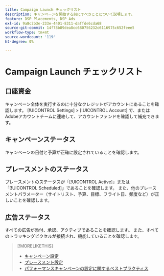 ```yaml
---
title: Campaign Launch チェックリスト
description: キャンペーンを開始する前にすべきことについて説明します。
feature: DSP Placements, DSP Ads
exl-id: 9a8c2b3e-233e-4401-8311-daffde6cda68
source-git-commit: 14f78b89dea8cc680756232c6116975c652feee5
workflow-type: tm+mt
source-wordcount: '119'
ht-degree: 0%

---
```


# Campaign Launch チェックリスト

## 口座資金

キャンペーン全体を実行するのに十分なクレジットがアカウントにあることを確認します。 [!UICONTROL Settings] > [!UICONTROL Account] で、またはAdobeアカウントチームに連絡して、アカウントファンドを確認して補充できます。

## キャンペーンステータス

キャンペーンの日付と予算が正確に設定されていることを確認します。

## プレースメントのステータス

プレースメントのステータスが「[!UICONTROL Active]」または「[!UICONTROL Scheduled]」であることを確認します。 また、他のプレースメントパラメーター（サイトリスト、予算、目標、フライト日、頻度など）が正しいことを確認します。

## 広告ステータス

すべての広告が添付、承認、アクティブであることを確認します。 また、すべてのトラッキングピクセルが接続され、機能していることを確認します。

>[!MORELIKETHIS]
>
>* [ キャンペーン設定 ](/help/dsp/campaign-management/campaigns/campaign-settings.md)
>* [ プレースメント設定 ](/help/dsp/campaign-management/placements/placement-settings.md)
>* [ パフォーマンスキャンペーンの設定に関するベストプラクティス ](/help/dsp/optimization/campaign-best-practices-performance.md)
